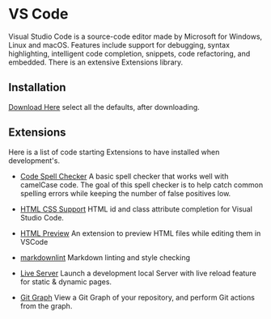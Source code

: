 # VS Code

Visual Studio Code is a source-code editor made by Microsoft for Windows, Linux and macOS. Features include support for debugging, syntax highlighting, intelligent code completion, snippets, code refactoring, and embedded. There is an extensive Extensions library.

## Installation

 [Download Here](https://code.visualstudio.com/Download) select all the defaults, after downloading.

## Extensions

Here is a list of code starting Extensions to have installed when development's.

* [Code Spell Checker](https://marketplace.visualstudio.com/items?itemName=streetsidesoftware.code-spell-checker)
A basic spell checker that works well with camelCase code. The goal of this spell checker is to help catch common spelling errors while keeping the number of false positives low.

* [HTML CSS Support](https://marketplace.visualstudio.com/items?itemName=ecmel.vscode-html-css) HTML id and class attribute completion for Visual Studio Code.

* [HTML Preview](https://marketplace.visualstudio.com/items?itemName=tht13.html-preview-vscode) An extension to preview HTML files while editing them in VSCode

* [markdownlint](https://marketplace.visualstudio.com/items?itemName=DavidAnson.vscode-markdownlint) Markdown linting and style checking
* [Live Server](https://marketplace.visualstudio.com/items?itemName=ritwickdey.LiveServer) Launch a development local Server with live reload feature for static & dynamic pages.
* [Git Graph](https://marketplace.visualstudio.com/items?itemName=mhutchie.git-graph) View a Git Graph of your repository, and perform Git actions from the graph.
